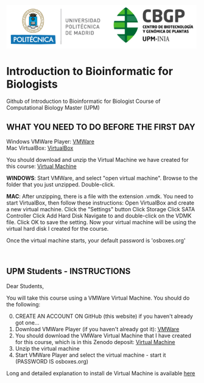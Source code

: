 
<img src="/media/logo.png" alt="drawing" width="500"/>


<br />

# Introduction to Bioinformatic for Biologists
Github of Introduction to Bioinformatic for Biologist Course of Computational Biology Master (UPM)


## WHAT YOU NEED TO DO BEFORE THE FIRST DAY

Windows VMWare Player: [VMWare](https://my.vmware.com/en/web/vmware/downloads/info/slug/desktop_end_user_computing/vmware_workstation_player/16_0) <br />
Mac VirtualBox: [VirtualBox](https://www.virtualbox.org/)  <br/>

You should download and unzip the Virtual Machine we have created for this course: [Virtual Machine](https://drive.google.com/drive/u/0/folders/1La8Tr3OjuusEJZU270O3rWTJPjUW_iH7)


**WINDOWS**:  Start VMWare, and select "open virtual machine".  Browse to the folder that you just unzipped.  Double-click.

**MAC**: After unzipping, there is a file with the extension .vmdk.  You need to start VirtualBox, then follow these instructions:  Open VirtualBox and create a new virtual machine. Click the "Settings" button Click Storage Click SATA Controller Click Add Hard Disk Navigate to and double-click on the VDMK file. Click OK to save the setting.   Now your virtual machine will be using the virtual hard disk I created for the course.

Once the virtual machine starts, your default password is 'osboxes.org'

<br />

## UPM Students - INSTRUCTIONS

Dear Students, 

You will take this course using a VMWare Virtual Machine.  You should do the following:

0. CREATE AN ACCOUNT ON GitHub (this website) if you haven't already got one...
1. Download VMWare Player (if you haven't already got it): [VMWare](https://my.vmware.com/en/web/vmware/downloads/info/slug/desktop_end_user_computing/vmware_workstation_player/16_0)
2. You should download the VMWare Virtual Machine that I have created for this course, which is in this Zenodo deposit: [Virtual Machine](https://drive.google.com/drive/u/0/folders/1La8Tr3OjuusEJZU270O3rWTJPjUW_iH7) 
3. Unzip the virtual machine
4. Start VMWare Player and select the virtual machine - start it (PASSWORD IS osboxes.org)

Long and detailed explanation to install de Virtual Machine is available [here](https://docs.google.com/document/d/1yn_GVrnketlOyb3iHea83tDzqbiYP9pD_3BtPW0o7Is/edit?usp=sharing)

